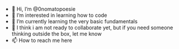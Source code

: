 - 👋 Hi, I’m @0nomatopoesie
- 👀 I’m interested in learning how to code
- 🌱 I’m currently learning the very basic fundamentals
- 🙏 I think i am not ready to collaborate yet, but if you need someone thinking outside the box, let me know
- 📫 How to reach me here

<!---
0nomatopoesie/0nomatopoesie is a ✨ special ✨ repository because its `README.md` (this file) appears on your GitHub profile.
You can click the Preview link to take a look at your changes.
--->
